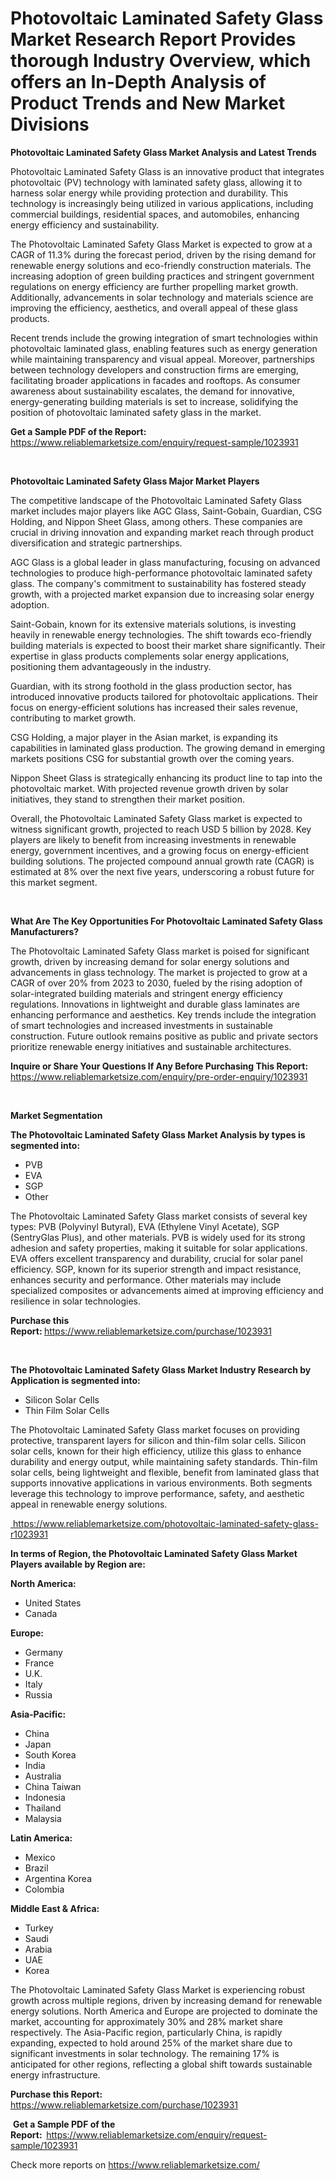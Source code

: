 <p><h1>Photovoltaic Laminated Safety Glass Market Research Report Provides thorough Industry Overview, which offers an In-Depth Analysis of Product Trends and New Market Divisions</h1></p><p><strong>Photovoltaic Laminated Safety Glass Market Analysis and Latest Trends</strong></p>
<p><p>Photovoltaic Laminated Safety Glass is an innovative product that integrates photovoltaic (PV) technology with laminated safety glass, allowing it to harness solar energy while providing protection and durability. This technology is increasingly being utilized in various applications, including commercial buildings, residential spaces, and automobiles, enhancing energy efficiency and sustainability.</p><p>The Photovoltaic Laminated Safety Glass Market is expected to grow at a CAGR of 11.3% during the forecast period, driven by the rising demand for renewable energy solutions and eco-friendly construction materials. The increasing adoption of green building practices and stringent government regulations on energy efficiency are further propelling market growth. Additionally, advancements in solar technology and materials science are improving the efficiency, aesthetics, and overall appeal of these glass products.</p><p>Recent trends include the growing integration of smart technologies within photovoltaic laminated glass, enabling features such as energy generation while maintaining transparency and visual appeal. Moreover, partnerships between technology developers and construction firms are emerging, facilitating broader applications in facades and rooftops. As consumer awareness about sustainability escalates, the demand for innovative, energy-generating building materials is set to increase, solidifying the position of photovoltaic laminated safety glass in the market.</p></p>
<p><strong>Get a Sample PDF of the Report:&nbsp;</strong> <a href="https://www.reliablemarketsize.com/enquiry/request-sample/1023931?utm_campaign=2481&utm_medium=2&utm_source=Github&utm_content=ia&utm_term=07032025&utm_id=photovoltaic-laminated-safety-glass">https://www.reliablemarketsize.com/enquiry/request-sample/1023931</a></p>
<p>&nbsp;</p>
<p><strong>Photovoltaic Laminated Safety Glass Major Market Players</strong></p>
<p><p>The competitive landscape of the Photovoltaic Laminated Safety Glass market includes major players like AGC Glass, Saint-Gobain, Guardian, CSG Holding, and Nippon Sheet Glass, among others. These companies are crucial in driving innovation and expanding market reach through product diversification and strategic partnerships.</p><p>AGC Glass is a global leader in glass manufacturing, focusing on advanced technologies to produce high-performance photovoltaic laminated safety glass. The company's commitment to sustainability has fostered steady growth, with a projected market expansion due to increasing solar energy adoption.</p><p>Saint-Gobain, known for its extensive materials solutions, is investing heavily in renewable energy technologies. The shift towards eco-friendly building materials is expected to boost their market share significantly. Their expertise in glass products complements solar energy applications, positioning them advantageously in the industry.</p><p>Guardian, with its strong foothold in the glass production sector, has introduced innovative products tailored for photovoltaic applications. Their focus on energy-efficient solutions has increased their sales revenue, contributing to market growth.</p><p>CSG Holding, a major player in the Asian market, is expanding its capabilities in laminated glass production. The growing demand in emerging markets positions CSG for substantial growth over the coming years.</p><p>Nippon Sheet Glass is strategically enhancing its product line to tap into the photovoltaic market. With projected revenue growth driven by solar initiatives, they stand to strengthen their market position.</p><p>Overall, the Photovoltaic Laminated Safety Glass market is expected to witness significant growth, projected to reach USD 5 billion by 2028. Key players are likely to benefit from increasing investments in renewable energy, government incentives, and a growing focus on energy-efficient building solutions. The projected compound annual growth rate (CAGR) is estimated at 8% over the next five years, underscoring a robust future for this market segment.</p></p>
<p>&nbsp;</p>
<p><strong>What Are The Key Opportunities For Photovoltaic Laminated Safety Glass Manufacturers?</strong></p>
<p><p>The Photovoltaic Laminated Safety Glass market is poised for significant growth, driven by increasing demand for solar energy solutions and advancements in glass technology. The market is projected to grow at a CAGR of over 20% from 2023 to 2030, fueled by the rising adoption of solar-integrated building materials and stringent energy efficiency regulations. Innovations in lightweight and durable glass laminates are enhancing performance and aesthetics. Key trends include the integration of smart technologies and increased investments in sustainable construction. Future outlook remains positive as public and private sectors prioritize renewable energy initiatives and sustainable architectures.</p></p>
<p><strong>Inquire or Share Your Questions If Any Before Purchasing This Report:</strong> <a href="https://www.reliablemarketsize.com/enquiry/pre-order-enquiry/1023931?utm_campaign=2481&utm_medium=2&utm_source=Github&utm_content=ia&utm_term=07032025&utm_id=photovoltaic-laminated-safety-glass">https://www.reliablemarketsize.com/enquiry/pre-order-enquiry/1023931</a></p>
<p>&nbsp;</p>
<p><strong>Market Segmentation</strong></p>
<p><strong>The Photovoltaic Laminated Safety Glass Market Analysis by types is segmented into:</strong></p>
<p><ul><li>PVB</li><li>EVA</li><li>SGP</li><li>Other</li></ul></p>
<p><p>The Photovoltaic Laminated Safety Glass market consists of several key types: PVB (Polyvinyl Butyral), EVA (Ethylene Vinyl Acetate), SGP (SentryGlas Plus), and other materials. PVB is widely used for its strong adhesion and safety properties, making it suitable for solar applications. EVA offers excellent transparency and durability, crucial for solar panel efficiency. SGP, known for its superior strength and impact resistance, enhances security and performance. Other materials may include specialized composites or advancements aimed at improving efficiency and resilience in solar technologies.</p></p>
<p><strong>Purchase this Report:&nbsp;</strong><a href="https://www.reliablemarketsize.com/purchase/1023931?utm_campaign=2481&utm_medium=2&utm_source=Github&utm_content=ia&utm_term=07032025&utm_id=photovoltaic-laminated-safety-glass">https://www.reliablemarketsize.com/purchase/1023931</a></p>
<p>&nbsp;</p>
<p><strong>The Photovoltaic Laminated Safety Glass Market Industry Research by Application is segmented into:</strong></p>
<p><ul><li>Silicon Solar Cells</li><li>Thin Film Solar Cells</li></ul></p>
<p><p>The Photovoltaic Laminated Safety Glass market focuses on providing protective, transparent layers for silicon and thin-film solar cells. Silicon solar cells, known for their high efficiency, utilize this glass to enhance durability and energy output, while maintaining safety standards. Thin-film solar cells, being lightweight and flexible, benefit from laminated glass that supports innovative applications in various environments. Both segments leverage this technology to improve performance, safety, and aesthetic appeal in renewable energy solutions.</p></p>
<p><a href="https://www.reliablemarketsize.com/photovoltaic-laminated-safety-glass-r1023931?utm_campaign=2481&utm_medium=2&utm_source=Github&utm_content=ia&utm_term=07032025&utm_id=photovoltaic-laminated-safety-glass">&nbsp;https://www.reliablemarketsize.com/photovoltaic-laminated-safety-glass-r1023931</a></p>
<p><strong>In terms of Region, the Photovoltaic Laminated Safety Glass Market Players available by Region are:</strong></p>
<p>
    <p> <strong> North America: </strong>
        <ul>
            <li>United States</li>
            <li>Canada</li>
        </ul>
        </p> 
    <p> <strong> Europe: </strong>
        <ul>
            <li>Germany</li>
            <li>France</li>
            <li>U.K.</li>
            <li>Italy</li>
            <li>Russia</li>
        </ul>
        </p> 
    <p> <strong> Asia-Pacific: </strong>
        <ul>
            <li>China</li>
            <li>Japan</li>
            <li>South Korea</li>
            <li>India</li>
            <li>Australia</li>
            <li>China Taiwan</li>
            <li>Indonesia</li>
            <li>Thailand</li>
            <li>Malaysia</li>
        </ul>
        </p> 
    <p> <strong> Latin America: </strong>
        <ul>
            <li>Mexico</li>
            <li>Brazil</li>
            <li>Argentina Korea</li>
            <li>Colombia</li>
        </ul>
        </p> 
    <p> <strong> Middle East & Africa: </strong>
        <ul>
            <li>Turkey</li>
            <li>Saudi</li>
            <li>Arabia</li>
            <li>UAE</li>
            <li>Korea</li>
        </ul>
    </p>
    </p>
<p><p>The Photovoltaic Laminated Safety Glass Market is experiencing robust growth across multiple regions, driven by increasing demand for renewable energy solutions. North America and Europe are projected to dominate the market, accounting for approximately 30% and 28% market share respectively. The Asia-Pacific region, particularly China, is rapidly expanding, expected to hold around 25% of the market share due to significant investments in solar technology. The remaining 17% is anticipated for other regions, reflecting a global shift towards sustainable energy infrastructure.</p></p>
<p><strong>Purchase this Report: </strong><a href="https://www.reliablemarketsize.com/purchase/1023931?utm_campaign=2481&utm_medium=2&utm_source=Github&utm_content=ia&utm_term=07032025&utm_id=photovoltaic-laminated-safety-glass">https://www.reliablemarketsize.com/purchase/1023931</a></p>
<p>&nbsp;<strong>Get a Sample PDF of the Report:&nbsp;&nbsp;</strong><a href="https://www.reliablemarketsize.com/enquiry/request-sample/1023931?utm_campaign=2481&utm_medium=2&utm_source=Github&utm_content=ia&utm_term=07032025&utm_id=photovoltaic-laminated-safety-glass">https://www.reliablemarketsize.com/enquiry/request-sample/1023931</a></p>
<p><strong></strong></p>
<p>Check more reports on <a href="https://www.reliablemarketsize.com/?utm_campaign=2481&utm_medium=2&utm_source=Github&utm_content=ia&utm_term=07032025&utm_id=photovoltaic-laminated-safety-glass">https://www.reliablemarketsize.com/</a></p>